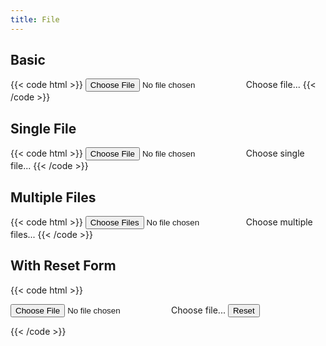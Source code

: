 ```yaml
---
title: File
---
```


## Basic

{{< code html >}}
<label class="form-input cursor-pointer" for="basicfile">
  <input type="file" class="sr-only" id="basicfile">
  <span>Choose file...</span>
</label>
{{< /code >}}

## Single File

{{< code html >}}
<label class="form-input cursor-pointer" for="singlefile" x-data="{ files: null }">
  <input type="file" class="sr-only" id="singlefile" x-on:change="files = Object.values($event.target.files)">
  <span class="block w-full truncate" x-text="files ? files.map(file => file.name).join(', ') : 'Choose single file...'">Choose single file...</span>
</label>
{{< /code >}}

## Multiple Files

{{< code html >}}
<label class="form-input cursor-pointer" for="multiplefile" x-data="{ files: null }">
  <input type="file" class="sr-only" id="multiplefile" multiple="true" x-on:change="files = Object.values($event.target.files)">
  <span class="block w-full truncate" x-text="files ? files.map(file => file.name).join(', ') : 'Choose multiple files...'">Choose multiple files...</span>
</label>
{{< /code >}}

## With Reset Form

{{< code html >}}

<form action="#" x-data="{ files: null }">
  <label class="form-input cursor-pointer" for="withreset">
    <input type="file" class="sr-only" id="withreset" x-on:change="files = Object.values($event.target.files)">
    <span class="block w-full truncate" x-text="files ? files.map(file => file.name).join(', ') : 'Choose file...'">Choose file...</span>
  </label>
  <button type="reset" @click="files = null" class="btn btn-light mt-2">Reset</button>
</form>
{{< /code >}}
